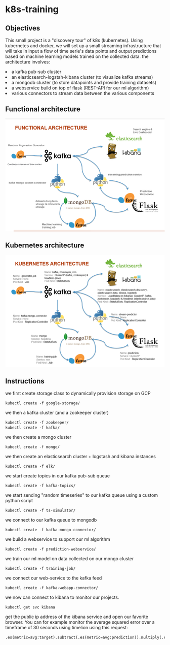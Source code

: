 # k8s-training

## Objectives
This small project is a "discovery tour" of k8s (kubernetes).
Using kubernetes and docker, we will set up a small streaming infrastructure that will take in input a flow of time serie's data points and output predictions based on machine learning models trained on the collected data.
the architecture involves:
<li> a kafka pub-sub cluster </li>
<li> an elasticsearch-logstah-kibana cluster (to visualize kafka streams) </li>
<li> a mongodb cluster (to store datapoints and provide training datasets) </li>
<li> a webservice build on top of flask (REST-API for our ml algorithm)</li>
<li> various connectors to stream data between the various components </li>

## Functional architecture

![alt text](https://github.com/AurelienGalicher/k8s-training/raw/master/img/ArchiFuncML.png "")

## Kubernetes architecture

![alt text](https://github.com/AurelienGalicher/k8s-training/raw/master/img/Archik8sML.png "")

## Instructions

we first create storage class to dynamically provision storage on GCP 
```shell
kubectl create -f google-storage/
```
we then a kafka cluster (and a zookeeper cluster)
```shell
kubectl create -f zookeeper/
kubectl create -f kafka/
```
we then create a mongo cluster
```shell
kubectl create -f mongo/
```

we then create an elasticsearch cluster + logstash and kibana instances
```shell
kubectl create -f elk/
```

we start create topics in our kafka pub-sub queue
```shell
kubectl create -f kafka-topics/
```

we start sending "random timeseries" to our kafka queue using a custom python script
```shell
kubectl create -f ts-simulator/
```

we connect to our kafka queue to mongodb 
```shell
kubectl create -f kafka-mongo-connector/
```

we build a webservice to support our ml algorithm
```shell
kubectl create -f prediction-webservice/
```

we train our ml model on data collected on our mongo cluster
```shell
kubectl create -f training-job/
```
we connect our web-service to the kafka feed
```shell
kubectl create -f kafka-webapp-connector/
```

we now can connect to kibana to monitor our projects.
```shell
kubectl get svc kibana
```
get the public ip address of the kibana service and open our favorite browser.
You can for example monitor the average squared error over a timeframe of 30 seconds using timelion using this request:
```
.es(metric=avg:target).subtract(.es(metric=avg:prediction)).multiply(.es(metric=avg:target).subtract(.es(metric=avg:prediction))).movingaverage(30)
```

